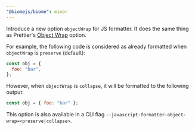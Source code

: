 ```yaml
---
"@biomejs/biome": minor
---
```


Introduce a new option `objectWrap` for JS formatter.
It does the same thing as Prettier's [Object Wrap](https://prettier.io/docs/options#object-wrap) option.

For example, the following code is considered as already formatted when `objectWrap` is `preserve` (default):

```js
const obj = {
  foo: "bar",
};
```

However, when `objectWrap` is `collapse`, it will be formatted to the following output:

```js
const obj = { foo: "bar" };
```

This option is also available in a CLI flag `--javascript-formatter-object-wrap=<preserve|collapse>`.
